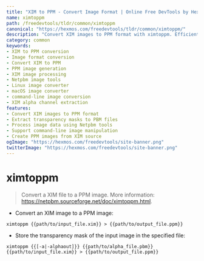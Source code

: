 ```yaml
---
title: "XIM to PPM - Convert Image Format | Online Free DevTools by Hexmos"
name: ximtoppm
path: /freedevtools/tldr/common/ximtoppm
canonical: "https://hexmos.com/freedevtools/tldr/common/ximtoppm/"
description: "Convert XIM images to PPM format with ximtoppm. Efficiently manage image formats and transparency masks via command line. Free online tool, no registration required."
category: common
keywords:
- XIM to PPM conversion
- Image format conversion
- Convert XIM to PPM
- PPM image generation
- XIM image processing
- Netpbm image tools
- Linux image converter
- macOS image converter
- command-line image conversion
- XIM alpha channel extraction
features:
- Convert XIM images to PPM format
- Extract transparency masks to PBM files
- Process image data using Netpbm tools
- Support command-line image manipulation
- Create PPM images from XIM source
ogImage: "https://hexmos.com/freedevtools/site-banner.png"
twitterImage: "https://hexmos.com/freedevtools/site-banner.png"
---
```


# ximtoppm

> Convert a XIM file to a PPM image.
> More information: <https://netpbm.sourceforge.net/doc/ximtoppm.html>.

- Convert an XIM image to a PPM image:

`ximtoppm {{path/to/input_file.xim}} > {{path/to/output_file.ppm}}`

- Store the transparency mask of the input image in the specified file:

`ximtoppm {{[-a|-alphaout]}} {{path/to/alpha_file.pbm}} {{path/to/input_file.xim}} > {{path/to/output_file.ppm}}`
